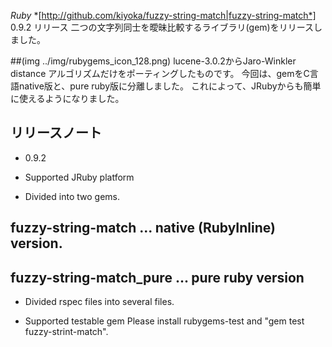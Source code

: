 *Ruby* *[http://github.com/kiyoka/fuzzy-string-match|fuzzy-string-match*] 0.9.2 リリース
二つの文字列同士を曖昧比較するライブラリ(gem)をリリースしました。

 ##(img ../img/rubygems_icon_128.png)
lucene-3.0.2からJaro-Winkler distance アルゴリズムだけをポーティングしたものです。
今回は、gemをC言語native版と、pure ruby版に分離しました。
これによって、JRubyからも簡単に使えるようになりました。

## リリースノート
* 0.9.2
- Supported JRuby platform

- Divided into two gems.
## fuzzy-string-match      ... native (RubyInline) version.
## fuzzy-string-match_pure ... pure ruby version

- Divided rspec files into several files.

- Supported testable gem
   Please install rubygems-test and "gem test fuzzy-strint-match".
